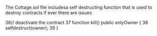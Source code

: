 The Cottage.sol file includesa self destructing function that is used to destroy contracts if ever there are issues

 36// deactivate the contract
 37   function kill() public onlyOwner {
 38    selfdestruct(owner);
 39  }

